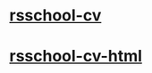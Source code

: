# [rsschool-cv](https://yafimenka.github.io/rsschool-cv/cv)
# [rsschool-cv-html](https://yafimenka.github.io/rsschool-cv)
